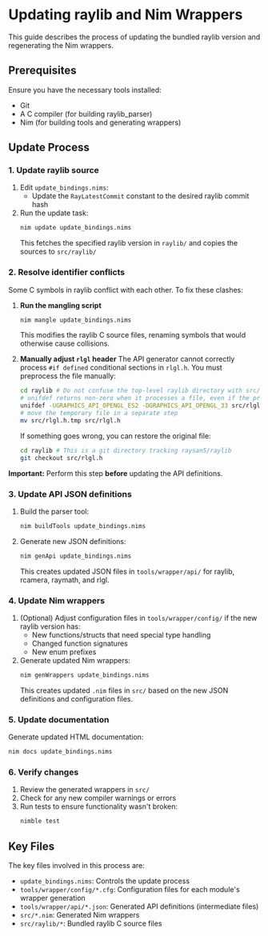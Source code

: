 # Updating raylib and Nim Wrappers

This guide describes the process of updating the bundled raylib version and regenerating the Nim wrappers.

## Prerequisites

Ensure you have the necessary tools installed:
- Git
- A C compiler (for building raylib_parser)
- Nim (for building tools and generating wrappers)

## Update Process

### 1. Update raylib source

1. Edit `update_bindings.nims`:
   - Update the `RayLatestCommit` constant to the desired raylib commit hash
2. Run the update task:
   ```bash
   nim update update_bindings.nims
   ```
   This fetches the specified raylib version in `raylib/` and copies the sources to `src/raylib/`

### 2. Resolve identifier conflicts

Some C symbols in raylib conflict with each other. To fix these clashes:

1. **Run the mangling script**

   ```bash
   nim mangle update_bindings.nims
   ```

   This modifies the raylib C source files, renaming symbols that would otherwise cause collisions.

2. **Manually adjust `rlgl` header**
   The API generator cannot correctly process `#if defined` conditional sections in `rlgl.h`. You must preprocess the file manually:

   ```bash
   cd raylib # Do not confuse the top-level raylib directory with src/raylib
   # unifdef returns non-zero when it processes a file, even if the processing is successful
   unifdef -UGRAPHICS_API_OPENGL_ES2 -DGRAPHICS_API_OPENGL_33 src/rlgl.h > src/rlgl.h.tmp
   # move the temporary file in a separate step
   mv src/rlgl.h.tmp src/rlgl.h
   ```

   If something goes wrong, you can restore the original file:

   ```bash
   cd raylib # This is a git directory tracking raysan5/raylib
   git checkout src/rlgl.h
   ```

**Important:** Perform this step **before** updating the API definitions.

### 3. Update API JSON definitions

1. Build the parser tool:
   ```bash
   nim buildTools update_bindings.nims
   ```
2. Generate new JSON definitions:
   ```bash
   nim genApi update_bindings.nims
   ```
   This creates updated JSON files in `tools/wrapper/api/` for raylib, rcamera, raymath, and rlgl.

### 4. Update Nim wrappers

1. (Optional) Adjust configuration files in `tools/wrapper/config/` if the new raylib version has:
   - New functions/structs that need special type handling
   - Changed function signatures
   - New enum prefixes
2. Generate updated Nim wrappers:
   ```bash
   nim genWrappers update_bindings.nims
   ```
   This creates updated `.nim` files in `src/` based on the new JSON definitions and configuration files.

### 5. Update documentation

Generate updated HTML documentation:
```bash
nim docs update_bindings.nims
```

### 6. Verify changes

1. Review the generated wrappers in `src/`
2. Check for any new compiler warnings or errors
3. Run tests to ensure functionality wasn't broken:
   ```bash
   nimble test
   ```

## Key Files

The key files involved in this process are:
- `update_bindings.nims`: Controls the update process
- `tools/wrapper/config/*.cfg`: Configuration files for each module's wrapper generation
- `tools/wrapper/api/*.json`: Generated API definitions (intermediate files)
- `src/*.nim`: Generated Nim wrappers
- `src/raylib/*`: Bundled raylib C source files
